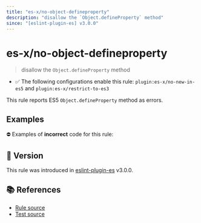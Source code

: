 ```yaml
---
title: "es-x/no-object-defineproperty"
description: "disallow the `Object.defineProperty` method"
since: "[eslint-plugin-es] v3.0.0"
---
```


# es-x/no-object-defineproperty
> disallow the `Object.defineProperty` method

- ✅ The following configurations enable this rule: `plugin:es-x/no-new-in-es5` and `plugin:es-x/restrict-to-es3`

This rule reports ES5 `Object.defineProperty` method as errors.

## Examples

⛔ Examples of **incorrect** code for this rule:

<eslint-playground type="bad" code="/*eslint es-x/no-object-defineproperty: error */
Object.defineProperty(obj, &quot;prop&quot;, {})
" />

## 🚀 Version

This rule was introduced in [eslint-plugin-es] v3.0.0.

[eslint-plugin-es]: https://github.com/mysticatea/eslint-plugin-es

## 📚 References

- [Rule source](https://github.com/ota-meshi/eslint-plugin-es-x/blob/master/lib/rules/no-object-defineproperty.js)
- [Test source](https://github.com/ota-meshi/eslint-plugin-es-x/blob/master/tests/lib/rules/no-object-defineproperty.js)
